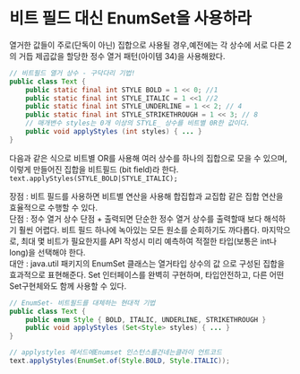 # 비트 필드 대신 EnumSet을 사용하라

열거한 값들이 주로(단독이 아닌) 집합으로 사용될 경우,예전에는 각 상수에 서로 다른 2의 거듭 제곱값을 할당한 정수 열거 패턴(아이템 34)을 사용해왔다.

```java
// 비트필드 열거 상수 - 구닥다리 기법!
public class Text {
    public static final int STYLE BOLD = 1 << 0; //1 
    public static final int STYLE_ITALIC = 1 <<1 //2 
    public static final int STYLE_UNDERLINE = 1 << 2; // 4 
    public static final int STYLE_STRIKETHROUGH = 1 << 3; // 8
    // 매개변수 styles는 0개 이상의 STYLE_ 상수를 비트별 0R한 값이다. 
    public void applyStyles (int styles) { ... }
}
```

다음과 같은 식으로 비트별 OR를 사용해 여러 상수를 하나의 집합으로 모을 수 있으며, 이렇게 만들어진 집합을 비트필드 (bit field)라 한다.
```text.applyStyles(STYLE_BOLD|STYLE_ITALIC);```

장점 : 비트 필드를 사용하면 비트별 연산을 사용해 합집합과 교집합 같은 집합 연산을 효율적으로 수행할 수 있다. <br>
단점 : 정수 열거 상수 단점 + 출력되면 단순한 정수 열거 상수를 출력할때 보다 해석하기 훨씬 어렵다. 비트 필드 하나에 녹아있는 모든 원소를 순회하기도 까다롭다. 마지막으로, 최대 몇 비트가 필요한지를 API 작성시 미리 예측하여 적절한 타입(보통은 int나 long)을 선택해야 한다. <br>
대안 : java.util 패키지의 EnumSet 클래스는 열거타입 상수의 값 으로 구성된 집합을 효과적으로 표현해준다. Set 인터페이스를 완벽히 구현하며, 타입안전하고, 다른 어떤 Set구현체와도 함께 사용할 수 있다.

```java
// EnumSet- 비트필드를 대체하는 현대적 기법
public class Text {
    public enum Style { BOLD, ITALIC, UNDERLINE, STRIKETHROUGH }
    public void applyStyles (Set<Style> styles) { ... }
}
```

```java
// applystyles 메서드에Enumset 인스턴스를건네는클라이 언트코드
text.applyStyles(EnumSet.of(Style.BOLD, Style.ITALIC));
```
